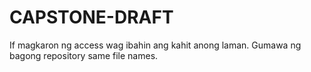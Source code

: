 # CAPSTONE-DRAFT

If magkaron ng access wag ibahin ang kahit anong laman. Gumawa ng bagong repository same file names.

